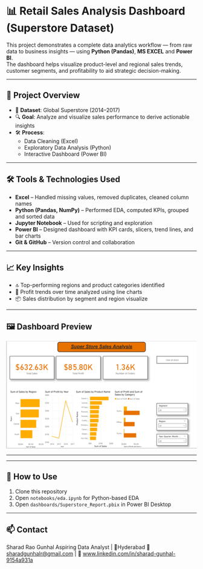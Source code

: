 # 📊 Retail Sales Analysis Dashboard (Superstore Dataset)

This project demonstrates a complete data analytics workflow — from raw data to business insights — using **Python (Pandas)**, **MS EXCEL** and **Power BI**.  
The dashboard helps visualize product-level and regional sales trends, customer segments, and profitability to aid strategic decision-making.

---

## 🧩 Project Overview

- 📁 **Dataset**: Global Superstore (2014–2017)
- 🔍 **Goal**: Analyze and visualize sales performance to derive actionable insights
- 🛠️ **Process**:
  - Data Cleaning (Excel)
  - Exploratory Data Analysis (Python)
  - Interactive Dashboard (Power BI)

---

## 🛠️ Tools & Technologies Used

- **Excel** – Handled missing values, removed duplicates, cleaned column names
- **Python (Pandas, NumPy)** – Performed EDA, computed KPIs, grouped and sorted data
- **Jupyter Notebook** – Used for scripting and exploration
- **Power BI** – Designed dashboard with KPI cards, slicers, trend lines, and bar charts
- **Git & GitHub** – Version control and collaboration

---

## 📈 Key Insights

- 🔝 Top-performing regions and product categories identified
- 💸 Profit trends over time analyzed using line charts
- 📦 Sales distribution by segment and region visualize

---

## 🖼️ Dashboard Preview

![Dashboard Screenshot](Screenshot/Dashboard.png)

---


---

## 📌 How to Use

1. Clone this repository
2. Open `notebooks/eda.ipynb` for Python-based EDA
3. Open `dashboards/Superstore_Report.pbix` in Power BI Desktop


---

## 📫 Contact

Sharad Rao Gunhal
Aspiring Data Analyst | 📍Hyderabad 
📧 sharadgunhalr@gmail.com | 🔗 www.linkedin.com/in/sharad-gunhal-9154a931a
